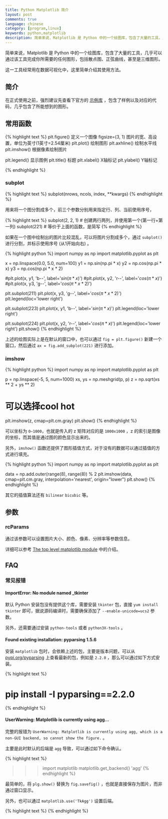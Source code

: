 ```yaml
---
title: Python Matplotlib 简介
layout: post
comments: true
language: chinese
category: [program,linux]
keywords: python,matplotlib
description: 简单来说，Matplotlib 是 Python 中的一个绘图库，包含了大量的工具，几乎可以通过该工具完成你所需要的任何图形，包括散点图、正弦曲线，甚至是三维图形。这一工具经常用在数据可视化中，这里简单介绍其使用方法。
---
```



简单来说，Matplotlib 是 Python 中的一个绘图库，包含了大量的工具，几乎可以通过该工具完成你所需要的任何图形，包括散点图、正弦曲线，甚至是三维图形。

这一工具经常用在数据可视化中，这里简单介绍其使用方法。

<!-- more -->

## 简介

在正式使用之前，强烈建议先查看下官方的 [示例库](https://matplotlib.org/gallery.html) ，包含了样例以及对应的代码，几乎包含了所能想到的图形。

## 常用函数

{% highlight text %}
plt.figure()       定义一个图像
    figsize=(3, 1) 图片的宽、高设置，单位为英寸(1英寸=2.54厘米)
plt.plot()         绘制图形
plt.axhline()      绘制水平线
plt.imshow()       根据像素绘制图片

plt.legend()       显示图例
plt.title()        标题
plt.xlabel()       X轴标记
plt.ylabel()       Y轴标记

{% endhighlight %}

### subplot

{% highlight text %}
subplot(nrows, ncols, index, **kwargs)
{% endhighlight %}

用来将一个图分割成多个，前三个参数分别用来指定行、列、当前使用序号，

{% highlight text %}
subplot(2, 2, 1)  # 创建两行两列，并使用第一个(第一行+第一列)
subplot(221)      # 等价于上面的函数，是简写
{% endhighlight %}

如果在一个图中绘制出的图片比较混乱，可以将图片分割成多个，通过 `subplot()` 进行分割，并标示使用序号 (从1开始向右) 。

{% highlight python %}
import numpy as np
import matplotlib.pyplot as plt

x = np.linspace(0.0, 5.0, num=100)
y1 = np.sin(np.pi * x)
y2 = np.cos(np.pi * x)
y3 = np.cos(np.pi * x * 2)

#plt.plot(x, y1, 'b--', label='$sin(\pi * x)$')
#plt.plot(x, y2, 'r--', label='$cos(\pi * x)$')
#plt.plot(x, y3, 'g--', label='$cos(\pi * x * 2)$')

plt.subplot(211)
plt.plot(x, y3, 'g--', label='$cos(\pi * x * 2)$')
plt.legend(loc='lower right')

plt.subplot(223)
plt.plot(x, y1, 'b--', label='$sin(\pi * x)$')
plt.legend(loc='lower right')

plt.subplot(224)
plt.plot(x, y2, 'r--', label='$cos(\pi * x)$')
plt.legend(loc='lower right')
plt.show()
{% endhighlight %}

上述的绘图实际上是在默认的窗口中，也可以通过 `fig = plt.figure()` 新建一个窗口，然后通过 `ax = fig.add_subplot(221)` 进行添加。

### imshow

{% highlight python %}
import numpy as np
import matplotlib.pyplot as plt

p = np.linspace(-5, 5, num=1000)
xs, ys = np.meshgrid(p, p)
z = np.sqrt(xs ** 2 + ys ** 2)

# 可以选择cool hot
plt.imshow(z, cmap=plt.cm.gray)
plt.show()
{% endhighlight %}

可以坐标为 `0~1000`，也就是传入的 z 矩阵对应的是 `1000x1000` ，z 的索引是图像的坐标，而其值是通过图的颜色显示出来的。

另外，`imshow()` 函数还提供了图形插值方式，对于没有的数据可以通过插值的方式进行填充。

{% highlight python %}
import numpy as np
import matplotlib.pyplot as plt

data = np.add.outer(range(8), range(8)) % 2
plt.imshow(data, cmap=plt.cm.gray, interpolation='nearest', origin="lower")
plt.show()
{% endhighlight %}

其它的插值算法还有 `bilinear` `bicubic` 等。

## 参数

### rcParams

通过该参数可以设置图片大小、颜色、像素、分辨率等参数信息。

详细可以参考 [The top level matplotlib module](https://matplotlib.org/api/matplotlib_configuration_api.html#matplotlib.RcParams) 中的介绍。

## FAQ

### 常见报错

#### ImportError: No module named _tkinter

默认 Python 安装包没有提供这个库，需要安装 `tkinter` 包，直接 `yum install tkinter` 即可，据说源码编译时，需要确保添加了 `--enable-unicode=ucs2` 参数。

另外，还需要通过安装 `python-tools` 或者 `python3X-tools` 。

#### Found existing installation: pyparsing 1.5.6

安装 `matplotlib` 包时，会依赖上述的包，主要是版本问题，可以从 [pypi.org/pyparsing](https://pypi.org/project/pyparsing/) 上查看最新的包，例如是 `2.2.0` ，那么可以通过如下方式安装。

{% highlight text %}
# pip install -I pyparsing==2.2.0
{% endhighlight %}

#### UserWarning: Matplotlib is currently using agg...

完整的报错为 `UserWarning: Matplotlib is currently using agg, which is a non-GUI backend, so cannot show the figure.` 。

主要是此时默认的后端是 `agg` 导致，可以通过如下命令确认。

{% highlight text %}
>>> import matplotlib
>>> matplotlib.get_backend()
'agg'
{% endhighlight %}

最简单的，将 `plg.show()` 替换为 `fig.savefig()` ，也就是直接保存为图片，而非通过窗口显示。

另外，也可以通过 `matplotlib.use('TkAgg')` 设置后端。



<!---
http://codingpy.com/article/a-quick-intro-to-matplotlib/
http://python.jobbole.com/87831/
-->



{% highlight text %}
{% endhighlight %}
